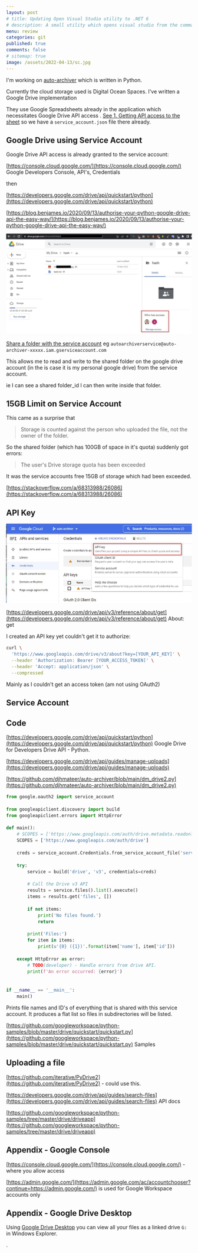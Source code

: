 ```yaml
---
layout: post
# title: Updating Open Visual Studio utility to .NET 6 
# description: A small utility which opens visual studio from the command shell looking for a `.sln` file in the current directory. Updating to .NET6
menu: review
categories: git
published: true 
comments: false     
# sitemap: true
image: /assets/2022-04-13/sc.jpg
---
```

<!-- [![alt text](/assets/2022-03-09/vsc.jpg "desktop"){:width="500px"}](/assets/2022-03-09/vsc.jpg) -->
<!-- [![alt text](/assets/2022-03-10/down.jpg "desktop")](/assets/2022-03-10/down.jpg) -->


I'm working on [auto-archiver](https://github.com/bellingcat/auto-archiver) which is written in Python.

Currently the cloud storage used is Digital Ocean Spaces. I've written a Google Drive implementation 

They use Google Spreadsheets already in the application which necessitates Google Drive API access . [See 1. Getting API access to the sheet](/2022/03/16/python-bellingcat-auto-archiver#1-getting-api-access-to-the-google-sheet) so we have a `service_account.json` file there already.

## Google Drive using Service Account

Google Drive API access is already granted to the service account:

[https://console.cloud.google.com/](https://console.cloud.google.com/) Google Developers Console, API's, Credentials

then

[https://developers.google.com/drive/api/quickstart/python](https://developers.google.com/drive/api/quickstart/python)

[https://blog.benjames.io/2020/09/13/authorise-your-python-google-drive-api-the-easy-way/](https://blog.benjames.io/2020/09/13/authorise-your-python-google-drive-api-the-easy-way/)


[![alt text](/assets/2022-04-28/share.jpg "desktop")](/assets/2022-04-28/share.jpg)

[Share a folder with the service account](https://stackoverflow.com/questions/45492703/google-drive-api-oauth-and-service-account) eg `autoarchiverservice@auto-archiver-xxxxx.iam.gserviceaccount.com`

This allows me to read and write to the shared folder on the google drive account (in the is case it is my personal google drive) from the service account.

ie I can see a shared folder_id I can then write inside that folder.

## 15GB Limit on Service Account

This came as a surprise that

> Storage is counted against the person who uploaded the file, not the owner of the folder.

So the shared folder (which has 100GB of space in it's quota) suddenly got errors:

> The user's Drive storage quota has been exceeded

It was the service accounts free 15GB of storage which had been exceeded.

[https://stackoverflow.com/a/68313988/26086](https://stackoverflow.com/a/68313988/26086)

## API Key

[![alt text](/assets/2022-04-28/apikey.jpg "desktop")](/assets/2022-04-28/apikey.jpg)

[https://developers.google.com/drive/api/v3/reference/about/get](https://developers.google.com/drive/api/v3/reference/about/get) About: get

I created an API key yet couldn't get it to authorize:

```bash
curl \
  'https://www.googleapis.com/drive/v3/about?key=[YOUR_API_KEY]' \
  --header 'Authorization: Bearer [YOUR_ACCESS_TOKEN]' \
  --header 'Accept: application/json' \
  --compressed
```

Mainly as I couldn't get an access token (am not using OAuth2)

## Service Account




## Code 

[https://developers.google.com/drive/api/quickstart/python](https://developers.google.com/drive/api/quickstart/python) Google Drive for Developers Drive API - Python.

[https://developers.google.com/drive/api/guides/manage-uploads](https://developers.google.com/drive/api/guides/manage-uploads)

[https://github.com/djhmateer/auto-archiver/blob/main/dm_drive2.py](https://github.com/djhmateer/auto-archiver/blob/main/dm_drive2.py)


```py
from google.oauth2 import service_account

from googleapiclient.discovery import build
from googleapiclient.errors import HttpError

def main():
    # SCOPES = ['https://www.googleapis.com/auth/drive.metadata.readonly']
    SCOPES = ['https://www.googleapis.com/auth/drive']

    creds = service_account.Credentials.from_service_account_file('service_account.json', scopes=SCOPES)
        
    try:
        service = build('drive', 'v3', credentials=creds)

        # Call the Drive v3 API
        results = service.files().list().execute()
        items = results.get('files', [])

        if not items:
            print('No files found.')
            return

        print('Files:')
        for item in items:
            print(u'{0} ({1})'.format(item['name'], item['id']))
        
    except HttpError as error:
        # TODO(developer) - Handle errors from drive API.
        print(f'An error occurred: {error}')


if __name__ == '__main__':
    main()
```

Prints file names and ID's of everything that is shared with this service account. It produces a flat list so files in subdirectories will be listed.

[https://github.com/googleworkspace/python-samples/blob/master/drive/quickstart/quickstart.py](https://github.com/googleworkspace/python-samples/blob/master/drive/quickstart/quickstart.py) Samples

## Uploading a file

[https://github.com/iterative/PyDrive2](https://github.com/iterative/PyDrive2) - could use this.


[https://developers.google.com/drive/api/guides/search-files](https://developers.google.com/drive/api/guides/search-files) API docs


[https://github.com/googleworkspace/python-samples/tree/master/drive/driveapp](https://github.com/googleworkspace/python-samples/tree/master/drive/driveapp)



## Appendix - Google Console

[https://console.cloud.google.com/](https://console.cloud.google.com/) - where you allow access

[https://admin.google.com/](https://admin.google.com/ac/accountchooser?continue=https://admin.google.com/) is used for Google Workspace accounts only


## Appendix - Google Drive Desktop

Using [Google Drive Desktop](https://www.google.com/drive/download/) you can view all your files as a linked drive `G:` in Windows Explorer.

.